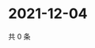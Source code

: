 # 2021-12-04

共 0 条

<!-- BEGIN WEIBO -->
<!-- 最后更新时间 Sat Dec 04 2021 13:11:17 GMT+0800 (China Standard Time) -->

<!-- END WEIBO -->
